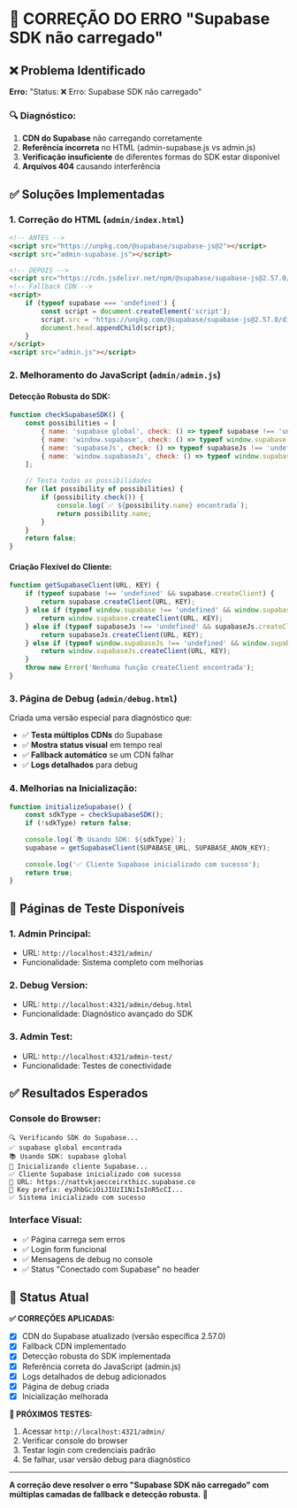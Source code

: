 # 🔧 CORREÇÃO DO ERRO "Supabase SDK não carregado"

## ❌ Problema Identificado

**Erro:** "Status: ❌ Erro: Supabase SDK não carregado"

### 🔍 Diagnóstico:
1. **CDN do Supabase** não carregando corretamente
2. **Referência incorreta** no HTML (admin-supabase.js vs admin.js)
3. **Verificação insuficiente** de diferentes formas do SDK estar disponível
4. **Arquivos 404** causando interferência

## ✅ Soluções Implementadas

### 1. **Correção do HTML (`admin/index.html`)**
```html
<!-- ANTES -->
<script src="https://unpkg.com/@supabase/supabase-js@2"></script>
<script src="admin-supabase.js"></script>

<!-- DEPOIS -->
<script src="https://cdn.jsdelivr.net/npm/@supabase/supabase-js@2.57.0/dist/umd/supabase.min.js"></script>
<!-- Fallback CDN -->
<script>
    if (typeof supabase === 'undefined') {
        const script = document.createElement('script');
        script.src = 'https://unpkg.com/@supabase/supabase-js@2.57.0/dist/umd/supabase.min.js';
        document.head.appendChild(script);
    }
</script>
<script src="admin.js"></script>
```

### 2. **Melhoramento do JavaScript (`admin/admin.js`)**

#### **Detecção Robusta do SDK:**
```javascript
function checkSupabaseSDK() {
    const possibilities = [
        { name: 'supabase global', check: () => typeof supabase !== 'undefined' && supabase.createClient },
        { name: 'window.supabase', check: () => typeof window.supabase !== 'undefined' && window.supabase.createClient },
        { name: 'supabaseJs', check: () => typeof supabaseJs !== 'undefined' && supabaseJs.createClient },
        { name: 'window.supabaseJs', check: () => typeof window.supabaseJs !== 'undefined' && window.supabaseJs.createClient }
    ];
    
    // Testa todas as possibilidades
    for (let possibility of possibilities) {
        if (possibility.check()) {
            console.log(`✅ ${possibility.name} encontrada`);
            return possibility.name;
        }
    }
    return false;
}
```

#### **Criação Flexível do Cliente:**
```javascript
function getSupabaseClient(URL, KEY) {
    if (typeof supabase !== 'undefined' && supabase.createClient) {
        return supabase.createClient(URL, KEY);
    } else if (typeof window.supabase !== 'undefined' && window.supabase.createClient) {
        return window.supabase.createClient(URL, KEY);
    } else if (typeof supabaseJs !== 'undefined' && supabaseJs.createClient) {
        return supabaseJs.createClient(URL, KEY);
    } else if (typeof window.supabaseJs !== 'undefined' && window.supabaseJs.createClient) {
        return window.supabaseJs.createClient(URL, KEY);
    }
    throw new Error('Nenhuma função createClient encontrada');
}
```

### 3. **Página de Debug (`admin/debug.html`)**

Criada uma versão especial para diagnóstico que:
- ✅ **Testa múltiplos CDNs** do Supabase
- ✅ **Mostra status visual** em tempo real
- ✅ **Fallback automático** se um CDN falhar
- ✅ **Logs detalhados** para debug

### 4. **Melhorias na Inicialização:**

```javascript
function initializeSupabase() {
    const sdkType = checkSupabaseSDK();
    if (!sdkType) return false;
    
    console.log(`📚 Usando SDK: ${sdkType}`);
    supabase = getSupabaseClient(SUPABASE_URL, SUPABASE_ANON_KEY);
    
    console.log('✅ Cliente Supabase inicializado com sucesso');
    return true;
}
```

## 🧪 Páginas de Teste Disponíveis

### 1. **Admin Principal:**
- URL: `http://localhost:4321/admin/`
- Funcionalidade: Sistema completo com melhorias

### 2. **Debug Version:**
- URL: `http://localhost:4321/admin/debug.html`
- Funcionalidade: Diagnóstico avançado do SDK

### 3. **Admin Test:**
- URL: `http://localhost:4321/admin-test/`
- Funcionalidade: Testes de conectividade

## ✅ Resultados Esperados

### **Console do Browser:**
```
🔍 Verificando SDK do Supabase...
✅ supabase global encontrada
📚 Usando SDK: supabase global
🔄 Inicializando cliente Supabase...
✅ Cliente Supabase inicializado com sucesso
🔗 URL: https://nattvkjaecceirxthizc.supabase.co
🔑 Key prefix: eyJhbGciOiJIUzI1NiIsInR5cCI...
✅ Sistema inicializado com sucesso
```

### **Interface Visual:**
- ✅ Página carrega sem erros
- ✅ Login form funcional
- ✅ Mensagens de debug no console
- ✅ Status "Conectado com Supabase" no header

## 🎯 Status Atual

**✅ CORREÇÕES APLICADAS:**
- [x] CDN do Supabase atualizado (versão específica 2.57.0)
- [x] Fallback CDN implementado
- [x] Detecção robusta do SDK implementada
- [x] Referência correta do JavaScript (admin.js)
- [x] Logs detalhados de debug adicionados
- [x] Página de debug criada
- [x] Inicialização melhorada

**🚀 PRÓXIMOS TESTES:**
1. Acessar `http://localhost:4321/admin/` 
2. Verificar console do browser
3. Testar login com credenciais padrão
4. Se falhar, usar versão debug para diagnóstico

---

**A correção deve resolver o erro "Supabase SDK não carregado" com múltiplas camadas de fallback e detecção robusta.** 🎊
